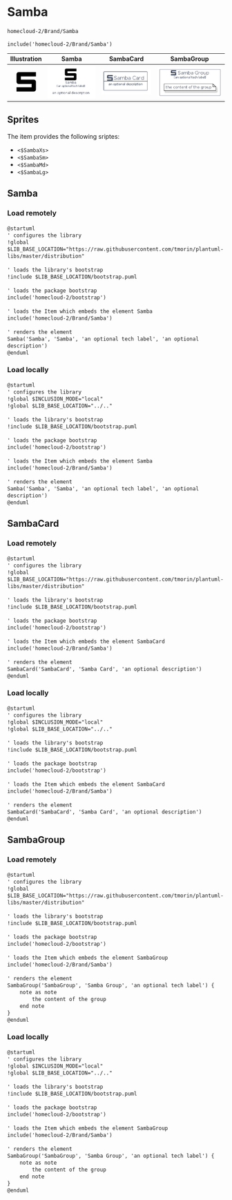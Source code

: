 # Samba


```text
homecloud-2/Brand/Samba
```

```text
include('homecloud-2/Brand/Samba')
```



| Illustration | Samba | SambaCard | SambaGroup |
| :---: | :---: | :---: | :---: |
| ![illustration for Illustration](../../homecloud-2/Brand/Samba.png) | ![illustration for Samba](../../homecloud-2/Brand/Samba.Local.png) | ![illustration for SambaCard](../../homecloud-2/Brand/SambaCard.Local.png) | ![illustration for SambaGroup](../../homecloud-2/Brand/SambaGroup.Local.png) |



## Sprites
The item provides the following sriptes:

- `<$SambaXs>`
- `<$SambaSm>`
- `<$SambaMd>`
- `<$SambaLg>`





## Samba

### Load remotely
```plantuml
@startuml
' configures the library
!global $LIB_BASE_LOCATION="https://raw.githubusercontent.com/tmorin/plantuml-libs/master/distribution"

' loads the library's bootstrap
!include $LIB_BASE_LOCATION/bootstrap.puml

' loads the package bootstrap
include('homecloud-2/bootstrap')

' loads the Item which embeds the element Samba
include('homecloud-2/Brand/Samba')

' renders the element
Samba('Samba', 'Samba', 'an optional tech label', 'an optional description')
@enduml
```

### Load locally
```plantuml
@startuml
' configures the library
!global $INCLUSION_MODE="local"
!global $LIB_BASE_LOCATION="../.."

' loads the library's bootstrap
!include $LIB_BASE_LOCATION/bootstrap.puml

' loads the package bootstrap
include('homecloud-2/bootstrap')

' loads the Item which embeds the element Samba
include('homecloud-2/Brand/Samba')

' renders the element
Samba('Samba', 'Samba', 'an optional tech label', 'an optional description')
@enduml
```

## SambaCard

### Load remotely
```plantuml
@startuml
' configures the library
!global $LIB_BASE_LOCATION="https://raw.githubusercontent.com/tmorin/plantuml-libs/master/distribution"

' loads the library's bootstrap
!include $LIB_BASE_LOCATION/bootstrap.puml

' loads the package bootstrap
include('homecloud-2/bootstrap')

' loads the Item which embeds the element SambaCard
include('homecloud-2/Brand/Samba')

' renders the element
SambaCard('SambaCard', 'Samba Card', 'an optional description')
@enduml
```

### Load locally
```plantuml
@startuml
' configures the library
!global $INCLUSION_MODE="local"
!global $LIB_BASE_LOCATION="../.."

' loads the library's bootstrap
!include $LIB_BASE_LOCATION/bootstrap.puml

' loads the package bootstrap
include('homecloud-2/bootstrap')

' loads the Item which embeds the element SambaCard
include('homecloud-2/Brand/Samba')

' renders the element
SambaCard('SambaCard', 'Samba Card', 'an optional description')
@enduml
```

## SambaGroup

### Load remotely
```plantuml
@startuml
' configures the library
!global $LIB_BASE_LOCATION="https://raw.githubusercontent.com/tmorin/plantuml-libs/master/distribution"

' loads the library's bootstrap
!include $LIB_BASE_LOCATION/bootstrap.puml

' loads the package bootstrap
include('homecloud-2/bootstrap')

' loads the Item which embeds the element SambaGroup
include('homecloud-2/Brand/Samba')

' renders the element
SambaGroup('SambaGroup', 'Samba Group', 'an optional tech label') {
    note as note
        the content of the group
    end note
}
@enduml
```

### Load locally
```plantuml
@startuml
' configures the library
!global $INCLUSION_MODE="local"
!global $LIB_BASE_LOCATION="../.."

' loads the library's bootstrap
!include $LIB_BASE_LOCATION/bootstrap.puml

' loads the package bootstrap
include('homecloud-2/bootstrap')

' loads the Item which embeds the element SambaGroup
include('homecloud-2/Brand/Samba')

' renders the element
SambaGroup('SambaGroup', 'Samba Group', 'an optional tech label') {
    note as note
        the content of the group
    end note
}
@enduml
```


